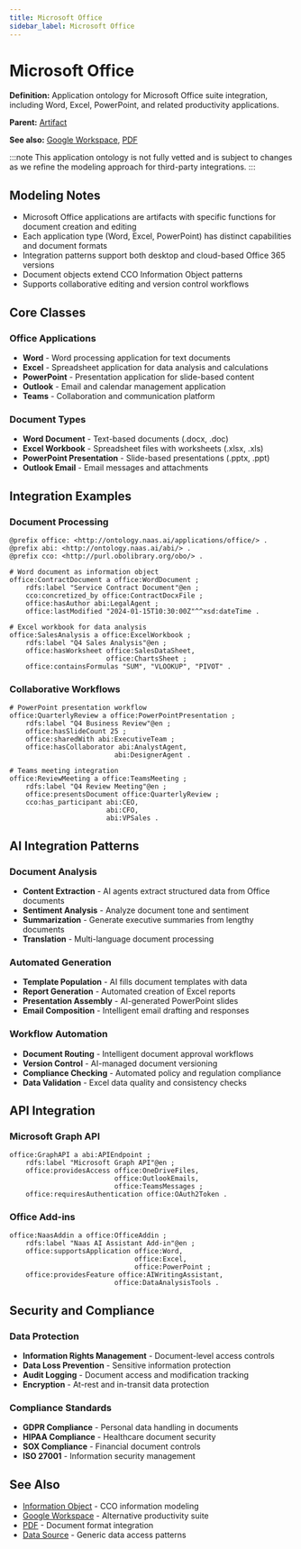 ```yaml
---
title: Microsoft Office
sidebar_label: Microsoft Office
---
```


# Microsoft Office

**Definition:** Application ontology for Microsoft Office suite integration, including Word, Excel, PowerPoint, and related productivity applications.

**Parent:** [Artifact](/cco/Artifact)

**See also:** [Google Workspace](/applications/GoogleWorkspace), [PDF](/applications/PDF)

:::note
This application ontology is not fully vetted and is subject to changes as we refine the modeling approach for third-party integrations.
:::

## Modeling Notes

- Microsoft Office applications are artifacts with specific functions for document creation and editing
- Each application type (Word, Excel, PowerPoint) has distinct capabilities and document formats
- Integration patterns support both desktop and cloud-based Office 365 versions
- Document objects extend CCO Information Object patterns
- Supports collaborative editing and version control workflows

## Core Classes

### **Office Applications**
- **Word** - Word processing application for text documents
- **Excel** - Spreadsheet application for data analysis and calculations
- **PowerPoint** - Presentation application for slide-based content
- **Outlook** - Email and calendar management application
- **Teams** - Collaboration and communication platform

### **Document Types**
- **Word Document** - Text-based documents (.docx, .doc)
- **Excel Workbook** - Spreadsheet files with worksheets (.xlsx, .xls)
- **PowerPoint Presentation** - Slide-based presentations (.pptx, .ppt)
- **Outlook Email** - Email messages and attachments

## Integration Examples

### **Document Processing**
```turtle
@prefix office: <http://ontology.naas.ai/applications/office/> .
@prefix abi: <http://ontology.naas.ai/abi/> .
@prefix cco: <http://purl.obolibrary.org/obo/> .

# Word document as information object
office:ContractDocument a office:WordDocument ;
    rdfs:label "Service Contract Document"@en ;
    cco:concretized_by office:ContractDocxFile ;
    office:hasAuthor abi:LegalAgent ;
    office:lastModified "2024-01-15T10:30:00Z"^^xsd:dateTime .

# Excel workbook for data analysis
office:SalesAnalysis a office:ExcelWorkbook ;
    rdfs:label "Q4 Sales Analysis"@en ;
    office:hasWorksheet office:SalesDataSheet,
                        office:ChartsSheet ;
    office:containsFormulas "SUM", "VLOOKUP", "PIVOT" .
```

### **Collaborative Workflows**
```turtle
# PowerPoint presentation workflow
office:QuarterlyReview a office:PowerPointPresentation ;
    rdfs:label "Q4 Business Review"@en ;
    office:hasSlideCount 25 ;
    office:sharedWith abi:ExecutiveTeam ;
    office:hasCollaborator abi:AnalystAgent,
                          abi:DesignerAgent .

# Teams meeting integration
office:ReviewMeeting a office:TeamsMeeting ;
    rdfs:label "Q4 Review Meeting"@en ;
    office:presentsDocument office:QuarterlyReview ;
    cco:has_participant abi:CEO,
                        abi:CFO,
                        abi:VPSales .
```

## AI Integration Patterns

### **Document Analysis**
- **Content Extraction** - AI agents extract structured data from Office documents
- **Sentiment Analysis** - Analyze document tone and sentiment
- **Summarization** - Generate executive summaries from lengthy documents
- **Translation** - Multi-language document processing

### **Automated Generation**
- **Template Population** - AI fills document templates with data
- **Report Generation** - Automated creation of Excel reports
- **Presentation Assembly** - AI-generated PowerPoint slides
- **Email Composition** - Intelligent email drafting and responses

### **Workflow Automation**
- **Document Routing** - Intelligent document approval workflows
- **Version Control** - AI-managed document versioning
- **Compliance Checking** - Automated policy and regulation compliance
- **Data Validation** - Excel data quality and consistency checks

## API Integration

### **Microsoft Graph API**
```turtle
office:GraphAPI a abi:APIEndpoint ;
    rdfs:label "Microsoft Graph API"@en ;
    office:providesAccess office:OneDriveFiles,
                          office:OutlookEmails,
                          office:TeamsMessages ;
    office:requiresAuthentication office:OAuth2Token .
```

### **Office Add-ins**
```turtle
office:NaasAddin a office:OfficeAddin ;
    rdfs:label "Naas AI Assistant Add-in"@en ;
    office:supportsApplication office:Word,
                               office:Excel,
                               office:PowerPoint ;
    office:providesFeature office:AIWritingAssistant,
                          office:DataAnalysisTools .
```

## Security and Compliance

### **Data Protection**
- **Information Rights Management** - Document-level access controls
- **Data Loss Prevention** - Sensitive information protection
- **Audit Logging** - Document access and modification tracking
- **Encryption** - At-rest and in-transit data protection

### **Compliance Standards**
- **GDPR Compliance** - Personal data handling in documents
- **HIPAA Compliance** - Healthcare document security
- **SOX Compliance** - Financial document controls
- **ISO 27001** - Information security management

## See Also

- [Information Object](/cco/InformationObject) - CCO information modeling
- [Google Workspace](/applications/GoogleWorkspace) - Alternative productivity suite
- [PDF](/applications/PDF) - Document format integration
- [Data Source](/applications/DataSource) - Generic data access patterns
